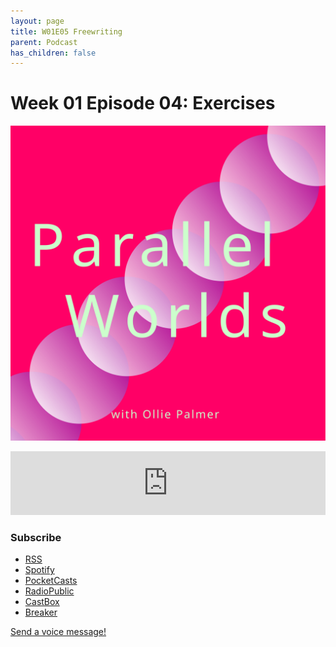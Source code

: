 ```yaml
---
layout: page
title: W01E05 Freewriting
parent: Podcast
has_children: false
---
```



# Week 01 Episode 04: Exercises

[![](/assets/parallel-worlds-cover.svg)](https://anchor.fm/olliepalmer)

<iframe src="https://anchor.fm/olliepalmer/embed/episodes/Week-1-Episode-5-Freewriting-ebuc46/a-a1p6iu0" height="102px" width="100%" frameborder="0" scrolling="no"></iframe>

### Subscribe

- [RSS](https://anchor.fm/s/1884b008/podcast/rss)
- [Spotify](https://open.spotify.com/show/3L3RhKaoqQZoU9fIcLuZjz)
- [PocketCasts](https://pca.st/ha20534r)
- [RadioPublic](https://radiopublic.com/parallel-worlds-WzVy1K)
- [CastBox](https://castbox.fm/channel/id2710471?utm_source=podcaster&utm_medium=dlink&utm_campaign=c_2710471&utm_content=Parallel%20Worlds-CastBox_FM)
- [Breaker](https://www.breaker.audio/parallel-worlds)

[Send a voice message!](https://anchor.fm/olliepalmer/message)
